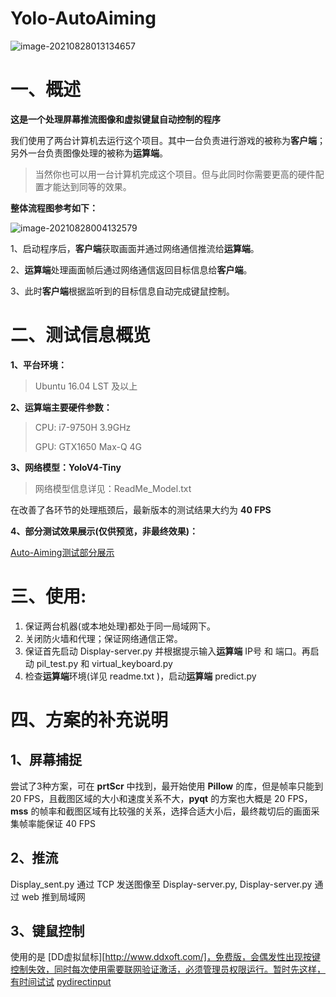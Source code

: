 # Yolo-AutoAiming

![image-20210828013134657](https://gitee.com/Derkai52/image/raw/master/image/202108280131844.png)



# 一、概述

**这是一个处理屏幕推流图像和虚拟键鼠自动控制的程序**



我们使用了两台计算机去运行这个项目。其中一台负责进行游戏的被称为**客户端**；另外一台负责图像处理的被称为**运算端**。

> 当然你也可以用一台计算机完成这个项目。但与此同时你需要更高的硬件配置才能达到同等的效果。





**整体流程图参考如下：**

![image-20210828004132579](https://gitee.com/Derkai52/image/raw/master/image/202108280041639.png)

1、启动程序后，**客户端**获取画面并通过网络通信推流给**运算端**。

2、**运算端**处理画面帧后通过网络通信返回目标信息给**客户端**。

3、此时**客户端**根据监听到的目标信息自动完成键鼠控制。



# 二、测试信息概览

**1、平台环境：**

> Ubuntu 16.04 LST 及以上

**2、运算端主要硬件参数：**

> CPU: i7-9750H 3.9GHz
>
> GPU: GTX1650 Max-Q 4G

**3、网络模型：YoloV4-Tiny**

> 网络模型信息详见：ReadMe_Model.txt



在改善了各环节的处理瓶颈后，最新版本的测试结果大约为 **40 FPS**

**4、部分测试效果展示(仅供预览，非最终效果)：**

[Auto-Aiming测试部分展示](https://www.bilibili.com/video/BV17f4y1L7N4)



# 三、使用:
1. 保证两台机器(或本地处理)都处于同一局域网下。
2. 关闭防火墙和代理；保证网络通信正常。
3. 保证首先启动 Display-server.py 并根据提示输入**运算端** IP号 和 端口。再启动 pil_test.py 和 virtual_keyboard.py
4. 检查**运算端**环境(详见 readme.txt )，启动**运算端** predict.py



# 四、方案的补充说明

## 1、屏幕捕捉

尝试了3种方案，可在 **prtScr** 中找到，最开始使用 **Pillow** 的库，但是帧率只能到 20 FPS，且截图区域的大小和速度关系不大，**pyqt** 的方案也大概是 20 FPS，**mss** 的帧率和截图区域有比较强的关系，选择合适大小后，最终裁切后的画面采集帧率能保证 40 FPS

## 2、推流

Display_sent.py 通过 TCP 发送图像至 Display-server.py, Display-server.py 通过 web 推到局域网

## 3、键鼠控制

使用的是 [DD虚拟鼠标][http://www.ddxoft.com/]，免费版，会偶发性出现按键控制失效，同时每次使用需要联网验证激活，必须管理员权限运行。暂时先这样，有时间试试 [pydirectinput](https://github.com/learncodebygaming/pydirectinput)



